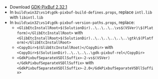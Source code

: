 * Download [GDK-PixBuf 2.32.1](http://ftp.gnome.org/pub/gnome/sources/gdk-pixbuf/2.32/gdk-pixbuf-2.32.1.tar.xz)
* In `build\win32\vs14\gdk-pixbuf-build-defines.props`, replace `intl.lib` with `libintl.lib`
* In `build\win32\vs14\gdk-pixbuf-version-paths.props`, replace:
	* `<GlibEtcInstallRoot>$(SolutionDir)..\..\..\..\vs$(VSVer)\$(Platform)</GlibEtcInstallRoot>` with `<GlibEtcInstallRoot>$(SolutionDir)..\..\..\..\..\..\gtk\$(Platform)</GlibEtcInstallRoot>`
	* `<CopyDir>$(GlibEtcInstallRoot)</CopyDir>` with `<CopyDir>$(SolutionDir)..\..\..\..\gdk-pixbuf-rel</CopyDir>`
	* `<GdkPixbufSeparateVSDllSuffix>-2-vs$(VSVer)</GdkPixbufSeparateVSDllSuffix>` with `<GdkPixbufSeparateVSDllSuffix>-2.0</GdkPixbufSeparateVSDllSuffix>`
